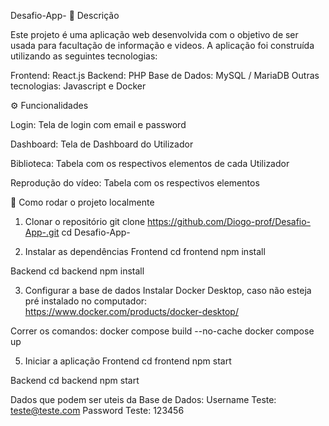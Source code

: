 Desafio-App-
📌 Descrição

Este projeto é uma aplicação web desenvolvida com o objetivo de ser usada para facultação de informação e videos. A aplicação foi construída utilizando as seguintes tecnologias:

Frontend: React.js
Backend: PHP
Base de Dados: MySQL / MariaDB
Outras tecnologias: Javascript e Docker

⚙️ Funcionalidades

Login: Tela de login com email e password

Dashboard: Tela de Dashboard do Utilizador

Biblioteca: Tabela com os respectivos elementos de cada Utilizador

Reprodução do vídeo: Tabela com os respectivos elementos

🚀 Como rodar o projeto localmente
1. Clonar o repositório
git clone https://github.com/Diogo-prof/Desafio-App-.git
cd Desafio-App-

2. Instalar as dependências
Frontend
cd frontend
npm install

Backend
cd backend
npm install

3. Configurar a base de dados
Instalar Docker Desktop, caso não esteja pré instalado no computador:
https://www.docker.com/products/docker-desktop/

Correr os comandos:
docker compose build --no-cache
docker compose up


5. Iniciar a aplicação
Frontend
cd frontend
npm start

Backend
cd backend
npm start


Dados que podem ser uteis da Base de Dados:
Username Teste: teste@teste.com
Password Teste: 123456



